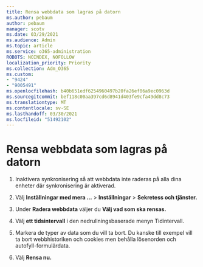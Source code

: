 ```yaml
---
title: Rensa webbdata som lagras på datorn
ms.author: pebaum
author: pebaum
manager: scotv
ms.date: 03/29/2021
ms.audience: Admin
ms.topic: article
ms.service: o365-administration
ROBOTS: NOINDEX, NOFOLLOW
localization_priority: Priority
ms.collection: Adm_O365
ms.custom:
- "9424"
- "9005491"
ms.openlocfilehash: b40b651edf6254960497b20fa26ef06a9ec0963d
ms.sourcegitcommit: bef118c00aa397cd6d8941d403fe9cfa49dd8c73
ms.translationtype: MT
ms.contentlocale: sv-SE
ms.lasthandoff: 03/30/2021
ms.locfileid: "51492102"
---
```

# <a name="clear-the-browsing-data-stored-on-your-computer"></a>Rensa webbdata som lagras på datorn

1. Inaktivera synkronisering så att webbdata inte raderas på alla dina enheter där synkronisering är aktiverad.

1. Välj **Inställningar med mera ...**  >  **Inställningar**  >  **Sekretess och tjänster.**

1. Under **Radera webbdata** väljer du **Välj vad som ska rensas.**

1. Välj **ett tidsintervall** i den nedrullningsbaserade menyn Tidintervall.

1. Markera de typer av data som du vill ta bort. Du kanske till exempel vill ta bort webbhistoriken och cookies men behålla lösenorden och autofyll-formulärdata.

1. Välj **Rensa nu.**
